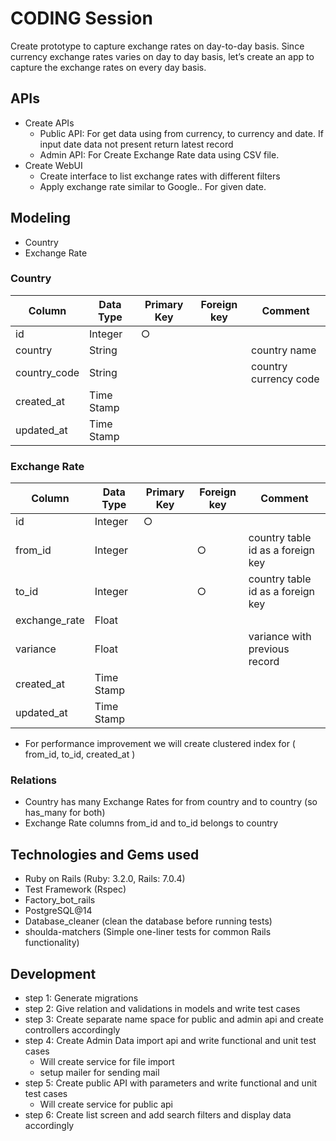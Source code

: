 # CODING Session

Create prototype to capture exchange rates on day-to-day basis. Since currency exchange rates varies on day to day basis, let’s create an app to capture the exchange rates on every day basis.

## APIs

- Create APIs
  - Public API: For get data using from currency, to currency and date. If input date data not present return latest record
  - Admin API: For Create Exchange Rate data using CSV file.
- Create WebUI
  - Create interface to list exchange rates with different filters
  - Apply exchange rate similar to Google.. For given date.

## Modeling

- Country
- Exchange Rate

### Country

| Column       | Data Type  | Primary Key | Foreign key | Comment               |
| ------------ | ---------- | ----------- | ----------- | --------------------- |
| id           | Integer    | ○           |             |                       |
| country      | String     |             |             | country name          |
| country_code | String     |             |             | country currency code |
| created_at   | Time Stamp |             |             |                       |
| updated_at   | Time Stamp |             |             |                       |

### Exchange Rate

| Column        | Data Type  | Primary Key | Foreign key | Comment                           |
| ------------- | ---------- | ----------- | ----------- | --------------------------------- |
| id            | Integer    | ○           |             |                                   |
| from_id       | Integer    |             | ○           | country table id as a foreign key |
| to_id         | Integer    |             | ○           | country table id as a foreign key |
| exchange_rate | Float      |             |             |                                   |
| variance      | Float      |             |             | variance with previous record     |
| created_at    | Time Stamp |             |             |                                   |
| updated_at    | Time Stamp |             |             |                                   |

- For performance improvement we will create clustered index for ( from_id, to_id, created_at )

### Relations

- Country has many Exchange Rates for from country and to country (so has_many for both)
- Exchange Rate columns from_id and to_id belongs to country

## Technologies and Gems used

- Ruby on Rails (Ruby: 3.2.0, Rails: 7.0.4)
- Test Framework (Rspec)
- Factory_bot_rails
- PostgreSQL@14
- Database_cleaner (clean the database before running tests)
- shoulda-matchers (Simple one-liner tests for common Rails functionality)

## Development

- step 1: Generate migrations
- step 2: Give relation and validations in models and write test cases
- step 3: Create separate name space for public and admin api and create controllers accordingly
- step 4: Create Admin Data import api and write functional and unit test cases
  - Will create service for file import
  - setup mailer for sending mail
- step 5: Create public API with parameters and write functional and unit test cases
  - Will create service for public api
- step 6: Create list screen and add search filters and display data accordingly
